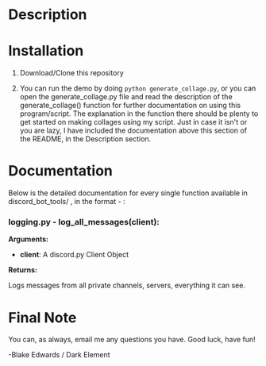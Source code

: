 # Description 

# Installation

1. Download/Clone this repository

2. You can run the demo by doing `python generate_collage.py`, or you can open the generate_collage.py file and read the description of the generate_collage() function for further documentation on using this program/script. The explanation in the function there should be plenty to get started on making collages using my script. Just in case it isn't or you are lazy, I have included the documentation above this section of the README, in the Description section.

# Documentation

Below is the detailed documentation for every single function available in discord_bot_tools/ ,
  in the format <filename> - <function> :

### logging.py - log_all_messages(client):

**Arguments:**

* **client**: A discord.py Client Object

**Returns:**

Logs messages from all private channels, servers, everything it can see.


# Final Note

You can, as always, email me any questions you have. Good luck, have fun!

-Blake Edwards / Dark Element
